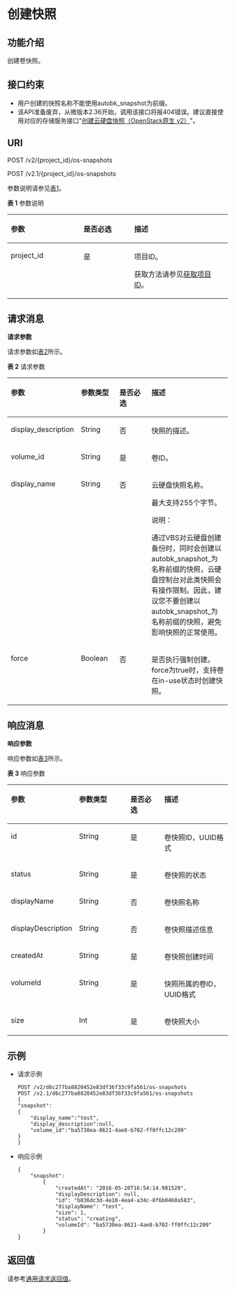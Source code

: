 # 创建快照<a name="ZH-CN_TOPIC_0065817725"></a>

## 功能介绍<a name="zh-cn_topic_0057973215_section5431987"></a>

创建卷快照。

## 接口约束<a name="zh-cn_topic_0057973215_section37337775"></a>

-   用户创建的快照名称不能使用autobk\_snapshot为前缀。
-   该API准备废弃，从微版本2.36开始，调用该接口将报404错误。建议直接使用对应的存储服务接口"[创建云硬盘快照（OpenStack原生 v2）](https://support.huaweicloud.com/api-evs/zh-cn_topic_0051408624.html)"。

## URI<a name="zh-cn_topic_0057973215_section48887884"></a>

POST /v2/\{project\_id\}/os-snapshots

POST /v2.1/\{project\_id\}/os-snapshots

参数说明请参见[表1](#zh-cn_topic_0057973215_table2814978410562)。

**表 1**  参数说明

<a name="zh-cn_topic_0057973215_table2814978410562"></a>
<table><thead align="left"><tr id="zh-cn_topic_0057973215_row4149654710562"><th class="cellrowborder" valign="top" width="33%" id="mcps1.2.4.1.1"><p id="p5187119"><a name="p5187119"></a><a name="p5187119"></a>参数</p>
</th>
<th class="cellrowborder" valign="top" width="23%" id="mcps1.2.4.1.2"><p id="p17503500"><a name="p17503500"></a><a name="p17503500"></a>是否必选</p>
</th>
<th class="cellrowborder" valign="top" width="44%" id="mcps1.2.4.1.3"><p id="p8497414"><a name="p8497414"></a><a name="p8497414"></a>描述</p>
</th>
</tr>
</thead>
<tbody><tr id="zh-cn_topic_0057973215_row3491217610562"><td class="cellrowborder" valign="top" width="33%" headers="mcps1.2.4.1.1 "><p id="zh-cn_topic_0057973215_p931403110562"><a name="zh-cn_topic_0057973215_p931403110562"></a><a name="zh-cn_topic_0057973215_p931403110562"></a>project_id</p>
</td>
<td class="cellrowborder" valign="top" width="23%" headers="mcps1.2.4.1.2 "><p id="zh-cn_topic_0057973215_p1623904210562"><a name="zh-cn_topic_0057973215_p1623904210562"></a><a name="zh-cn_topic_0057973215_p1623904210562"></a>是</p>
</td>
<td class="cellrowborder" valign="top" width="44%" headers="mcps1.2.4.1.3 "><p id="p37593705"><a name="p37593705"></a><a name="p37593705"></a>项目ID。</p>
<p id="p1180512217438"><a name="p1180512217438"></a><a name="p1180512217438"></a>获取方法请参见<a href="获取项目ID.md">获取项目ID</a>。</p>
</td>
</tr>
</tbody>
</table>

## 请求消息<a name="zh-cn_topic_0057973215_section495662"></a>

**请求参数**

请求参数如[表2](#zh-cn_topic_0057973215_table51396461)所示。

**表 2**  请求参数

<a name="zh-cn_topic_0057973215_table51396461"></a>
<table><thead align="left"><tr id="zh-cn_topic_0057973215_row59710833"><th class="cellrowborder" valign="top" width="25%" id="mcps1.2.5.1.1"><p id="zh-cn_topic_0057972670_p57733603"><a name="zh-cn_topic_0057972670_p57733603"></a><a name="zh-cn_topic_0057972670_p57733603"></a>参数</p>
</th>
<th class="cellrowborder" valign="top" width="18.4%" id="mcps1.2.5.1.2"><p id="zh-cn_topic_0057972670_p45910260"><a name="zh-cn_topic_0057972670_p45910260"></a><a name="zh-cn_topic_0057972670_p45910260"></a>参数类型</p>
</th>
<th class="cellrowborder" valign="top" width="17.94%" id="mcps1.2.5.1.3"><p id="zh-cn_topic_0057972670_p27743545"><a name="zh-cn_topic_0057972670_p27743545"></a><a name="zh-cn_topic_0057972670_p27743545"></a>是否必选</p>
</th>
<th class="cellrowborder" valign="top" width="38.66%" id="mcps1.2.5.1.4"><p id="zh-cn_topic_0057972670_p32634650"><a name="zh-cn_topic_0057972670_p32634650"></a><a name="zh-cn_topic_0057972670_p32634650"></a>描述</p>
</th>
</tr>
</thead>
<tbody><tr id="zh-cn_topic_0057973215_row59192028"><td class="cellrowborder" valign="top" width="25%" headers="mcps1.2.5.1.1 "><p id="zh-cn_topic_0057973215_p29824954"><a name="zh-cn_topic_0057973215_p29824954"></a><a name="zh-cn_topic_0057973215_p29824954"></a>display_description</p>
</td>
<td class="cellrowborder" valign="top" width="18.4%" headers="mcps1.2.5.1.2 "><p id="zh-cn_topic_0057973215_p67011077"><a name="zh-cn_topic_0057973215_p67011077"></a><a name="zh-cn_topic_0057973215_p67011077"></a>String</p>
</td>
<td class="cellrowborder" valign="top" width="17.94%" headers="mcps1.2.5.1.3 "><p id="zh-cn_topic_0057973215_p59188132"><a name="zh-cn_topic_0057973215_p59188132"></a><a name="zh-cn_topic_0057973215_p59188132"></a>否</p>
</td>
<td class="cellrowborder" valign="top" width="38.66%" headers="mcps1.2.5.1.4 "><p id="zh-cn_topic_0057973215_p29509376"><a name="zh-cn_topic_0057973215_p29509376"></a><a name="zh-cn_topic_0057973215_p29509376"></a>快照的描述。</p>
</td>
</tr>
<tr id="zh-cn_topic_0057973215_row64257792"><td class="cellrowborder" valign="top" width="25%" headers="mcps1.2.5.1.1 "><p id="zh-cn_topic_0057973215_p37498625"><a name="zh-cn_topic_0057973215_p37498625"></a><a name="zh-cn_topic_0057973215_p37498625"></a>volume_id</p>
</td>
<td class="cellrowborder" valign="top" width="18.4%" headers="mcps1.2.5.1.2 "><p id="zh-cn_topic_0057973215_p17489779"><a name="zh-cn_topic_0057973215_p17489779"></a><a name="zh-cn_topic_0057973215_p17489779"></a>String</p>
</td>
<td class="cellrowborder" valign="top" width="17.94%" headers="mcps1.2.5.1.3 "><p id="zh-cn_topic_0057973215_p7385981"><a name="zh-cn_topic_0057973215_p7385981"></a><a name="zh-cn_topic_0057973215_p7385981"></a>是</p>
</td>
<td class="cellrowborder" valign="top" width="38.66%" headers="mcps1.2.5.1.4 "><p id="zh-cn_topic_0057973215_p61393608"><a name="zh-cn_topic_0057973215_p61393608"></a><a name="zh-cn_topic_0057973215_p61393608"></a>卷ID。</p>
</td>
</tr>
<tr id="zh-cn_topic_0057973215_row15671565"><td class="cellrowborder" valign="top" width="25%" headers="mcps1.2.5.1.1 "><p id="zh-cn_topic_0057973215_p61437276"><a name="zh-cn_topic_0057973215_p61437276"></a><a name="zh-cn_topic_0057973215_p61437276"></a>display_name</p>
</td>
<td class="cellrowborder" valign="top" width="18.4%" headers="mcps1.2.5.1.2 "><p id="zh-cn_topic_0057973215_p10363455"><a name="zh-cn_topic_0057973215_p10363455"></a><a name="zh-cn_topic_0057973215_p10363455"></a>String</p>
</td>
<td class="cellrowborder" valign="top" width="17.94%" headers="mcps1.2.5.1.3 "><p id="zh-cn_topic_0057973215_p34133535"><a name="zh-cn_topic_0057973215_p34133535"></a><a name="zh-cn_topic_0057973215_p34133535"></a>否</p>
</td>
<td class="cellrowborder" valign="top" width="38.66%" headers="mcps1.2.5.1.4 "><p id="zh-cn_topic_0057973215_p137291074910"><a name="zh-cn_topic_0057973215_p137291074910"></a><a name="zh-cn_topic_0057973215_p137291074910"></a>云硬盘快照名称。</p>
<p id="zh-cn_topic_0057973215_p13352931"><a name="zh-cn_topic_0057973215_p13352931"></a><a name="zh-cn_topic_0057973215_p13352931"></a>最大支持255个字节。</p>
<div class="note" id="zh-cn_topic_0057973215_note102514227495"><a name="zh-cn_topic_0057973215_note102514227495"></a><a name="zh-cn_topic_0057973215_note102514227495"></a><span class="notetitle"> 说明： </span><div class="notebody"><p id="zh-cn_topic_0057973215_p1225122211494"><a name="zh-cn_topic_0057973215_p1225122211494"></a><a name="zh-cn_topic_0057973215_p1225122211494"></a>通过VBS对云硬盘创建备份时，同时会创建以autobk_snapshot_为名称前缀的快照，云硬盘控制台对此类快照会有操作限制。因此，建议您不要创建以autobk_snapshot_为名称前缀的快照，避免影响快照的正常使用。</p>
</div></div>
</td>
</tr>
<tr id="zh-cn_topic_0057973215_row53067518"><td class="cellrowborder" valign="top" width="25%" headers="mcps1.2.5.1.1 "><p id="zh-cn_topic_0057973215_p3501716"><a name="zh-cn_topic_0057973215_p3501716"></a><a name="zh-cn_topic_0057973215_p3501716"></a>force</p>
</td>
<td class="cellrowborder" valign="top" width="18.4%" headers="mcps1.2.5.1.2 "><p id="zh-cn_topic_0057973215_p15203586"><a name="zh-cn_topic_0057973215_p15203586"></a><a name="zh-cn_topic_0057973215_p15203586"></a>Boolean</p>
<p id="zh-cn_topic_0057973215_p2614554"><a name="zh-cn_topic_0057973215_p2614554"></a><a name="zh-cn_topic_0057973215_p2614554"></a></p>
</td>
<td class="cellrowborder" valign="top" width="17.94%" headers="mcps1.2.5.1.3 "><p id="zh-cn_topic_0057973215_p10452353"><a name="zh-cn_topic_0057973215_p10452353"></a><a name="zh-cn_topic_0057973215_p10452353"></a>否</p>
</td>
<td class="cellrowborder" valign="top" width="38.66%" headers="mcps1.2.5.1.4 "><p id="zh-cn_topic_0057973215_p41334227"><a name="zh-cn_topic_0057973215_p41334227"></a><a name="zh-cn_topic_0057973215_p41334227"></a>是否执行强制创建。force为true时，支持卷在in-use状态时创建快照。</p>
</td>
</tr>
</tbody>
</table>

## 响应消息<a name="zh-cn_topic_0057973215_section4460960"></a>

**响应参数**

响应参数如[表3](#zh-cn_topic_0057973215_table772049)所示。

**表 3**  响应参数

<a name="zh-cn_topic_0057973215_table772049"></a>
<table><thead align="left"><tr id="zh-cn_topic_0057973215_row24115844"><th class="cellrowborder" valign="top" width="25%" id="mcps1.2.5.1.1"><p id="p8178184620275"><a name="p8178184620275"></a><a name="p8178184620275"></a>参数</p>
</th>
<th class="cellrowborder" valign="top" width="25%" id="mcps1.2.5.1.2"><p id="p617844615276"><a name="p617844615276"></a><a name="p617844615276"></a>参数类型</p>
</th>
<th class="cellrowborder" valign="top" width="16.73%" id="mcps1.2.5.1.3"><p id="p171786464277"><a name="p171786464277"></a><a name="p171786464277"></a>是否必选</p>
</th>
<th class="cellrowborder" valign="top" width="33.269999999999996%" id="mcps1.2.5.1.4"><p id="p111781046112712"><a name="p111781046112712"></a><a name="p111781046112712"></a>描述</p>
</th>
</tr>
</thead>
<tbody><tr id="zh-cn_topic_0057973215_row42847110"><td class="cellrowborder" valign="top" width="25%" headers="mcps1.2.5.1.1 "><p id="zh-cn_topic_0057973215_p48063915"><a name="zh-cn_topic_0057973215_p48063915"></a><a name="zh-cn_topic_0057973215_p48063915"></a>id</p>
</td>
<td class="cellrowborder" valign="top" width="25%" headers="mcps1.2.5.1.2 "><p id="zh-cn_topic_0057973215_p863065"><a name="zh-cn_topic_0057973215_p863065"></a><a name="zh-cn_topic_0057973215_p863065"></a>String</p>
</td>
<td class="cellrowborder" valign="top" width="16.73%" headers="mcps1.2.5.1.3 "><p id="zh-cn_topic_0057973215_p2799415"><a name="zh-cn_topic_0057973215_p2799415"></a><a name="zh-cn_topic_0057973215_p2799415"></a>是</p>
</td>
<td class="cellrowborder" valign="top" width="33.269999999999996%" headers="mcps1.2.5.1.4 "><p id="zh-cn_topic_0057973215_p25426029"><a name="zh-cn_topic_0057973215_p25426029"></a><a name="zh-cn_topic_0057973215_p25426029"></a>卷快照ID，UUID格式</p>
</td>
</tr>
<tr id="zh-cn_topic_0057973215_row27507673"><td class="cellrowborder" valign="top" width="25%" headers="mcps1.2.5.1.1 "><p id="zh-cn_topic_0057973215_p13529031"><a name="zh-cn_topic_0057973215_p13529031"></a><a name="zh-cn_topic_0057973215_p13529031"></a>status</p>
</td>
<td class="cellrowborder" valign="top" width="25%" headers="mcps1.2.5.1.2 "><p id="zh-cn_topic_0057973215_p22109730"><a name="zh-cn_topic_0057973215_p22109730"></a><a name="zh-cn_topic_0057973215_p22109730"></a>String</p>
</td>
<td class="cellrowborder" valign="top" width="16.73%" headers="mcps1.2.5.1.3 "><p id="zh-cn_topic_0057973215_p46057681"><a name="zh-cn_topic_0057973215_p46057681"></a><a name="zh-cn_topic_0057973215_p46057681"></a>是</p>
</td>
<td class="cellrowborder" valign="top" width="33.269999999999996%" headers="mcps1.2.5.1.4 "><p id="zh-cn_topic_0057973215_p39684669"><a name="zh-cn_topic_0057973215_p39684669"></a><a name="zh-cn_topic_0057973215_p39684669"></a>卷快照的状态</p>
</td>
</tr>
<tr id="zh-cn_topic_0057973215_row21617701"><td class="cellrowborder" valign="top" width="25%" headers="mcps1.2.5.1.1 "><p id="zh-cn_topic_0057973215_p6203318"><a name="zh-cn_topic_0057973215_p6203318"></a><a name="zh-cn_topic_0057973215_p6203318"></a>displayName</p>
</td>
<td class="cellrowborder" valign="top" width="25%" headers="mcps1.2.5.1.2 "><p id="zh-cn_topic_0057973215_p32706744"><a name="zh-cn_topic_0057973215_p32706744"></a><a name="zh-cn_topic_0057973215_p32706744"></a>String</p>
</td>
<td class="cellrowborder" valign="top" width="16.73%" headers="mcps1.2.5.1.3 "><p id="zh-cn_topic_0057973215_p32000594"><a name="zh-cn_topic_0057973215_p32000594"></a><a name="zh-cn_topic_0057973215_p32000594"></a>否</p>
</td>
<td class="cellrowborder" valign="top" width="33.269999999999996%" headers="mcps1.2.5.1.4 "><p id="zh-cn_topic_0057973215_p41911341"><a name="zh-cn_topic_0057973215_p41911341"></a><a name="zh-cn_topic_0057973215_p41911341"></a>卷快照名称</p>
</td>
</tr>
<tr id="zh-cn_topic_0057973215_row41657754"><td class="cellrowborder" valign="top" width="25%" headers="mcps1.2.5.1.1 "><p id="zh-cn_topic_0057973215_p18834937"><a name="zh-cn_topic_0057973215_p18834937"></a><a name="zh-cn_topic_0057973215_p18834937"></a>displayDescription</p>
</td>
<td class="cellrowborder" valign="top" width="25%" headers="mcps1.2.5.1.2 "><p id="zh-cn_topic_0057973215_p49234924"><a name="zh-cn_topic_0057973215_p49234924"></a><a name="zh-cn_topic_0057973215_p49234924"></a>String</p>
</td>
<td class="cellrowborder" valign="top" width="16.73%" headers="mcps1.2.5.1.3 "><p id="zh-cn_topic_0057973215_p28605916"><a name="zh-cn_topic_0057973215_p28605916"></a><a name="zh-cn_topic_0057973215_p28605916"></a>否</p>
</td>
<td class="cellrowborder" valign="top" width="33.269999999999996%" headers="mcps1.2.5.1.4 "><p id="zh-cn_topic_0057973215_p35377840"><a name="zh-cn_topic_0057973215_p35377840"></a><a name="zh-cn_topic_0057973215_p35377840"></a>卷快照描述信息</p>
</td>
</tr>
<tr id="zh-cn_topic_0057973215_row49965107"><td class="cellrowborder" valign="top" width="25%" headers="mcps1.2.5.1.1 "><p id="zh-cn_topic_0057973215_p20641881"><a name="zh-cn_topic_0057973215_p20641881"></a><a name="zh-cn_topic_0057973215_p20641881"></a>createdAt</p>
</td>
<td class="cellrowborder" valign="top" width="25%" headers="mcps1.2.5.1.2 "><p id="zh-cn_topic_0057973215_p61379671"><a name="zh-cn_topic_0057973215_p61379671"></a><a name="zh-cn_topic_0057973215_p61379671"></a>String</p>
</td>
<td class="cellrowborder" valign="top" width="16.73%" headers="mcps1.2.5.1.3 "><p id="zh-cn_topic_0057973215_p5697494"><a name="zh-cn_topic_0057973215_p5697494"></a><a name="zh-cn_topic_0057973215_p5697494"></a>是</p>
</td>
<td class="cellrowborder" valign="top" width="33.269999999999996%" headers="mcps1.2.5.1.4 "><p id="zh-cn_topic_0057973215_p58843902"><a name="zh-cn_topic_0057973215_p58843902"></a><a name="zh-cn_topic_0057973215_p58843902"></a>卷快照创建时间</p>
</td>
</tr>
<tr id="zh-cn_topic_0057973215_row59833072"><td class="cellrowborder" valign="top" width="25%" headers="mcps1.2.5.1.1 "><p id="zh-cn_topic_0057973215_p14640679"><a name="zh-cn_topic_0057973215_p14640679"></a><a name="zh-cn_topic_0057973215_p14640679"></a>volumeId</p>
</td>
<td class="cellrowborder" valign="top" width="25%" headers="mcps1.2.5.1.2 "><p id="zh-cn_topic_0057973215_p45044379"><a name="zh-cn_topic_0057973215_p45044379"></a><a name="zh-cn_topic_0057973215_p45044379"></a>String</p>
</td>
<td class="cellrowborder" valign="top" width="16.73%" headers="mcps1.2.5.1.3 "><p id="zh-cn_topic_0057973215_p24716083"><a name="zh-cn_topic_0057973215_p24716083"></a><a name="zh-cn_topic_0057973215_p24716083"></a>是</p>
</td>
<td class="cellrowborder" valign="top" width="33.269999999999996%" headers="mcps1.2.5.1.4 "><p id="zh-cn_topic_0057973215_p55845720"><a name="zh-cn_topic_0057973215_p55845720"></a><a name="zh-cn_topic_0057973215_p55845720"></a>快照所属的卷ID，UUID格式</p>
</td>
</tr>
<tr id="zh-cn_topic_0057973215_row32849434"><td class="cellrowborder" valign="top" width="25%" headers="mcps1.2.5.1.1 "><p id="zh-cn_topic_0057973215_p43558525"><a name="zh-cn_topic_0057973215_p43558525"></a><a name="zh-cn_topic_0057973215_p43558525"></a>size</p>
</td>
<td class="cellrowborder" valign="top" width="25%" headers="mcps1.2.5.1.2 "><p id="zh-cn_topic_0057973215_p38579616"><a name="zh-cn_topic_0057973215_p38579616"></a><a name="zh-cn_topic_0057973215_p38579616"></a>Int</p>
</td>
<td class="cellrowborder" valign="top" width="16.73%" headers="mcps1.2.5.1.3 "><p id="zh-cn_topic_0057973215_p37941163"><a name="zh-cn_topic_0057973215_p37941163"></a><a name="zh-cn_topic_0057973215_p37941163"></a>是</p>
</td>
<td class="cellrowborder" valign="top" width="33.269999999999996%" headers="mcps1.2.5.1.4 "><p id="zh-cn_topic_0057973215_p53335367"><a name="zh-cn_topic_0057973215_p53335367"></a><a name="zh-cn_topic_0057973215_p53335367"></a>卷快照大小</p>
</td>
</tr>
</tbody>
</table>

## 示例<a name="zh-cn_topic_0057973215_section40148648"></a>

-   请求示例

    ```
    POST /v2/d6c277ba8820452e83df36f33c9fa561/os-snapshots
    POST /v2.1/d6c277ba8820452e83df36f33c9fa561/os-snapshots
    {
    "snapshot":
    {
        "display_name":"test",
        "display_description":null,
        "volume_id":"ba5730ea-8621-4ae8-b702-ff0ffc12c209"
    }
    }
    ```

-   响应示例

    ```
    {
        "snapshot": 
            {
                "createdAt": "2016-05-20T16:54:14.981520", 
                "displayDescription": null, 
                "id": "b836dc3d-4e10-4ea4-a34c-8f6b0460a583",  
                "displayName": "test", 
                "size": 1, 
                "status": "creating", 
                "volumeId": "ba5730ea-8621-4ae8-b702-ff0ffc12c209"
            }
    }
    ```


## 返回值<a name="zh-cn_topic_0057973215_zh-cn_topic_0020212692_section22960139"></a>

请参考[通用请求返回值](通用请求返回值.md)。

